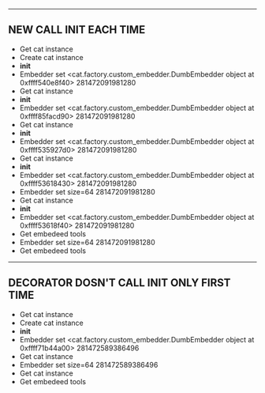 -------------------------------
  NEW CALL __INIT__ EACH TIME
-------------------------------

- Get cat instance
- Create cat instance
- __init__
- Embedder set <cat.factory.custom_embedder.DumbEmbedder object at 0xffff540e8f40> 281472091981280
- Get cat instance
- __init__
- Embedder set <cat.factory.custom_embedder.DumbEmbedder object at 0xffff85facd90> 281472091981280
- Get cat instance
- __init__
- Embedder set <cat.factory.custom_embedder.DumbEmbedder object at 0xffff535927d0> 281472091981280
- Get cat instance
- __init__
- Embedder set <cat.factory.custom_embedder.DumbEmbedder object at 0xffff53618430> 281472091981280
- Embedder set size=64 281472091981280
- Get cat instance
- __init__
- Embedder set <cat.factory.custom_embedder.DumbEmbedder object at 0xffff53618f40> 281472091981280
- Get embedeed tools
- Embedder set size=64 281472091981280
- Get embedeed tools


---------------------------------------------------
  DECORATOR DOSN'T CALL __INIT__ ONLY FIRST TIME
---------------------------------------------------

- Get cat instance
- Create cat instance
- __init__
- Embedder set <cat.factory.custom_embedder.DumbEmbedder object at 0xffff71b44a00> 281472589386496
- Get cat instance
- Embedder set size=64 281472589386496
- Get cat instance
- Get embedeed tools
